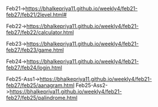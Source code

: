 Feb21->https://bhalkepriya11.github.io/weekly4/feb21-feb27/feb21/2level.html#

Feb22->https://bhalkepriya11.github.io/weekly4/feb21-feb27/feb22/calculator.html

Feb23->https://bhalkepriya11.github.io/weekly4/feb21-feb27/feb23/game.html

Feb24->https://bhalkepriya11.github.io/weekly4/feb21-feb27/feb24/login.html

Feb25-Ass1->https://bhalkepriya11.github.io/weekly4/feb21-feb27/feb25/aanagram.html
Feb25-Ass2->https://bhalkepriya11.github.io/weekly4/feb21-feb27/feb25/palindrome.html
